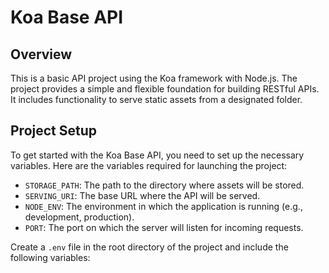 # Koa Base API

## Overview

This is a basic API project using the Koa framework with Node.js. The project provides a simple and flexible foundation for building RESTful APIs.
It includes functionality to serve static assets from a designated folder.

## Project Setup

To get started with the Koa Base API, you need to set up the necessary variables. Here are the variables required for launching the project:

- `STORAGE_PATH`: The path to the directory where assets will be stored.
- `SERVING_URI`: The base URL where the API will be served.
- `NODE_ENV`: The environment in which the application is running (e.g., development, production).
- `PORT`: The port on which the server will listen for incoming requests.

Create a `.env` file in the root directory of the project and include the following variables:
